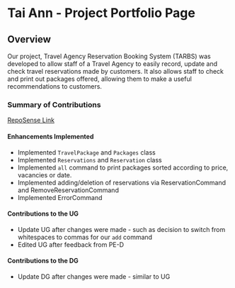 # Tai Ann - Project Portfolio Page

## Overview
Our project, Travel Agency Reservation Booking System (TARBS) was developed to allow staff of a Travel Agency to easily record, update and check travel reservations made by customers. 
It also allows staff to check and print out packages offered, allowing them to make a useful recommendations to customers. 


### Summary of Contributions
[RepoSense Link](https://nus-cs2113-ay2122s2.github.io/tp-dashboard/?search=chintaiann&breakdown=true&sort=groupTitle&sortWithin=title&since=2022-02-18&timeframe=commit&mergegroup=&groupSelect=groupByRepos&checkedFileTypes=docs~functional-code~test-code~other)

#### Enhancements Implemented
* Implemented `TravelPackage` and `Packages` class
* Implemented `Reservations` and `Reservation` class 
* Implemented `all` command to print packages sorted according to price, vacancies or date. 
* Implemented adding/deletion of reservations via ReservationCommand and RemoveReservationCommand 
* Implemented ErrorCommand

#### Contributions to the UG
* Update UG after changes were made - such as decision to switch from whitespaces to commas for our `add` command 
* Edited UG after feedback from PE-D 


#### Contributions to the DG
* Update DG after changes were made - similar to UG 
